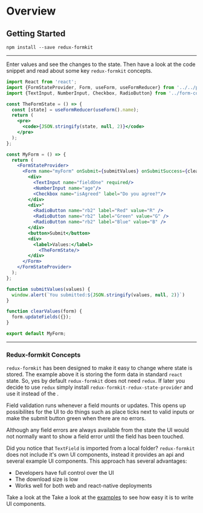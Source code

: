 # Overview

## Getting Started

```
npm install --save redux-formkit
```
---

Enter values and see the changes to the state. Then have a look at the code snippet and read about some key `redux-formkit` concepts.

<!-- STORY -->

```jsx
import React from 'react';
import {FormStateProvider, Form, useForm, useFormReducer} from '../../packages/redux-formkit/src';
import {TextInput, NumberInput, Checkbox, RadioButton} from '../form-controls';

const TheFormState = () => {
  const [state] = useFormReducer(useForm().name);
  return (
    <pre>
      <code>{JSON.stringify(state, null, 2)}</code>
    </pre>
  );
};

const MyForm = () => {  
  return (
    <FormStateProvider>
      <Form name="myForm" onSubmit={submitValues} onSubmitSuccess={clearValues}>
        <div>
          <TextInput name="fieldOne" required/>
          <NumberInput name="age"/>
          <Checkbox name="isAgreed" label="Do you agree?"/>
        </div>
        <div>"
          <RadioButton name="rb2" label="Red" value="R" />
          <RadioButton name="rb2" label="Green" value="G" />
          <RadioButton name="rb2" label="Blue" value="B" />
        </div>
        <button>Submit</button>
        <div>
          <label>Values:</label>
            <TheFormState/> 
        </div>        
      </Form>
    </FormStateProvider>
  );
};

function submitValues(values) {
  window.alert(`You submitted:${JSON.stringify(values, null, 2)}`)
}

function clearValues(form) {
  form.updateFields({});
}

export default MyForm;
```

---

### Redux-formkit Concepts

`redux-formkit` has been designed to make it easy to change where state is stored. The example above it is storing the form data in standard `react` state. So, yes by default `redux-formkit` does not need `redux`. If later you decide to use `redux` simply install `redux-formkit-redux-state-provider` and use it instead of the <FormStateProvider>.

Field validation runs whenever a field mounts or updates. This opens up possibilites for the UI to do things such as place ticks next to valid inputs or make the submit button green when there are no errors.

Although any field errors are always available from the state the UI would not normally want to show a field error until the field has been touched.

Did you notice that `TextField` is imported from a local folder? `redux-formkit` does not include it's own UI components, instead it provides an api and several example UI components. This approach has several advantages:
- Developers have full control over the UI
- The download size is low
- Works well for both web and react-native deployments

Take a look at the Take a look at the [examples](https://github.com/chrisfield/redux-formkit/tree/master/examples) to see how easy it is to write UI components.
<br/>